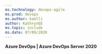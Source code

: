 ```yaml
---
ms.technology: devops-agile
ms.prod: devops
ms.author: kaelli
author: KathrynEE
ms.topic: include
ms.date: 07/09/2020
---
```


**Azure DevOps | Azure DevOps Server 2020**